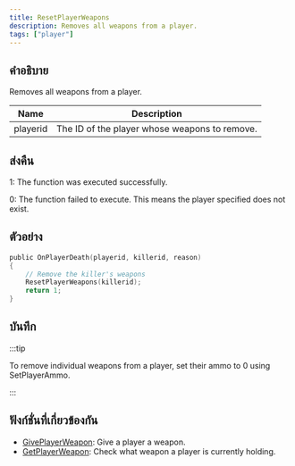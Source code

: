 ```yaml
---
title: ResetPlayerWeapons
description: Removes all weapons from a player.
tags: ["player"]
---
```


## คำอธิบาย

Removes all weapons from a player.

| Name     | Description                                   |
| -------- | --------------------------------------------- |
| playerid | The ID of the player whose weapons to remove. |

## ส่งคืน

1: The function was executed successfully.

0: The function failed to execute. This means the player specified does not exist.

## ตัวอย่าง

```c
public OnPlayerDeath(playerid, killerid, reason)
{
    // Remove the killer's weapons
    ResetPlayerWeapons(killerid);
    return 1;
}
```

## บันทึก

:::tip

To remove individual weapons from a player, set their ammo to 0 using SetPlayerAmmo.

:::

## ฟังก์ชั่นที่เกี่ยวข้องกัน

- [GivePlayerWeapon](../functions/GivePlayerWeapon.md): Give a player a weapon.
- [GetPlayerWeapon](../functions/GetPlayerWeapon.md): Check what weapon a player is currently holding.
